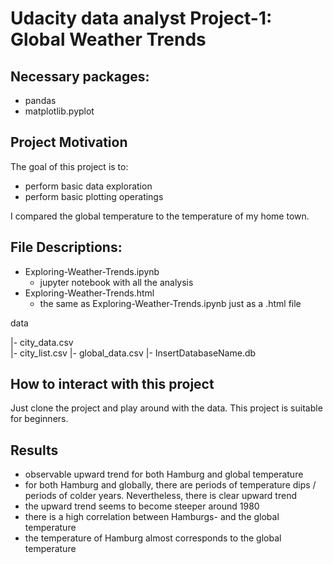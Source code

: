 # Udacity data analyst Project-1: Global Weather Trends

## Necessary packages:

- pandas
- matplotlib.pyplot

## Project Motivation

The goal of this project is to:

- perform basic data exploration
- perform basic plotting operatings

I compared the global temperature to the temperature of my home town.

## File Descriptions:

- Exploring-Weather-Trends.ipynb
    - jupyter notebook with all the analysis
- Exploring-Weather-Trends.html
    - the same as Exploring-Weather-Trends.ipynb just as a .html file

data    

|- city_data.csv  
|- city_list.csv 
|- global_data.csv 
|- InsertDatabaseName.db 

## How to interact with this project

Just clone the project and play around with the data. This project is suitable for beginners.
## Results

* observable upward trend for both Hamburg and global temperature
* for both Hamburg and globally, there are periods of temperature dips / periods of colder years. Nevertheless, there is clear upward trend 
* the upward trend seems to become steeper around 1980
* there is a high correlation between Hamburgs- and the global temperature
* the temperature of Hamburg almost corresponds to the global temperature
